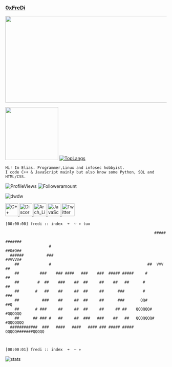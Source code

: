 ### **[0xFreDi](https://github.com/oveeauki)**

<link rel="shortcut icon" type="image/x-icon" href="thompsonn2.png">
<img src="https://cdn.discordapp.com/attachments/667446707826458654/1045728982840115261/pixelgif.gif" height="270" width="629">

<img src="https://thumbs.gfycat.com/ZigzagPiercingAphid-size_restricted.gif" height="165">  [![TopLangs](https://github-readme-stats.vercel.app/api/top-langs/?username=oveeauki&hide=php,html,shell&layout=compact)](https://github.com/oveeauki) 
```
Hi! Im Elias. Programmer,Linux and infosec hobbyist. 
I code C++ & JavaScript mainly but also know some Python, SQL and HTML/CSS.                                 
```

![ProfileViews](https://komarev.com/ghpvc/?username=oveeauki) ![Followeramount](https://img.shields.io/github/stars/oveeauki?label=Stars)


![dwdw](https://tryhackme-badges.s3.amazonaws.com/oveeauki.png)

<p align="left"> <a href="https://cplusplus.com/" target="_blank"> <img src="https://cdn.discordapp.com/attachments/667446707826458654/787737963248746526/cpp.png" alt="C++" width="40" height="40"/> </a>  <a href="https://discordapp.com/users/300648311067508754/" target="_blank"> <img src="https://pnggrid.com/wp-content/uploads/2021/05/Discord-Logo-Circle-1024x1024.png" alt="Discord" width="40" height="40"/> </a> <a href="https://archlinux.org" target="_blank"> <img src="https://cdn.icon-icons.com/icons2/2699/PNG/512/archlinux_logo_icon_167835.png" alt="Arch_Linux" width="40" height="40"/> </a> <a href="https://www.javascript.com/" target="/"> <img src="https://upload.wikimedia.org/wikipedia/commons/thumb/9/99/Unofficial_JavaScript_logo_2.svg/512px-Unofficial_JavaScript_logo_2.svg.png?20141107110902" alt="JavaScript" width="40" height="40"/></a><a href="https://twitter.com/0xFreDi" target="/"> <img src="https://camo.githubusercontent.com/71c0d4f5a410c8b661a35b571bd71f83d1da74804606b9ab0c0c7db682f05b12/68747470733a2f2f75706c6f61642e77696b696d656469612e6f72672f77696b6970656469612f636f6d6d6f6e732f342f34662f547769747465722d6c6f676f2e737667" alt="Twitter" width="40" height="40"/></a></p>

```
[00:00:00] fredi :: index  ➜  ~ » tux

                                                                 #####
                                                                #######
                   #                                            ##O#O##
  ######          ###                                           #VVVVV#
    ##             #                                          ##  VVV  ##
    ##         ###    ### ####   ###    ###  ##### #####     #          ##
    ##        #  ##    ###    ##  ##     ##    ##   ##      #            ##
    ##       #   ##    ##     ##  ##     ##      ###        #            ###
    ##          ###    ##     ##  ##     ##      ###       QQ#           ##Q
    ##       # ###     ##     ##  ##     ##     ## ##    QQQQQQ#       #QQQQQQ
    ##      ## ### #   ##     ##  ###   ###    ##   ##   QQQQQQQ#     #QQQQQQQ
  ############  ###   ####   ####   #### ### ##### #####   QQQQQ#######QQQQQ



[00:00:01] fredi :: index  ➜  ~ » 
```

![stats](https://github-readme-activity-graph.cyclic.app/graph?username=oveeauki&theme=xcode&hide_border=true&area=false&radius=6&custom_title=Activity)

